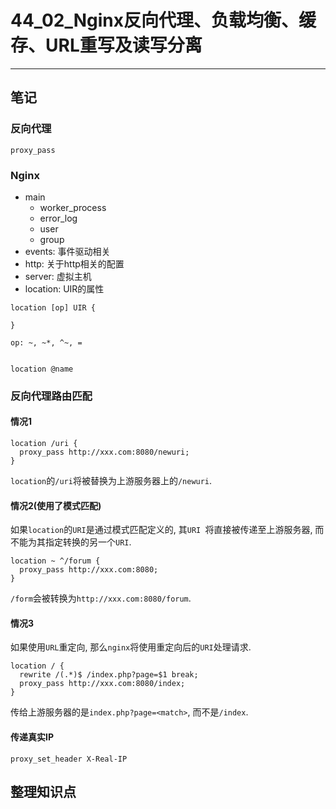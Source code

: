 # 44_02_Nginx反向代理、负载均衡、缓存、URL重写及读写分离

---

## 笔记

### 反向代理

`proxy_pass`

### Nginx

* main
	* worker_process
	* error_log
	* user
	* group
* events: 事件驱动相关
* http: 关于http相关的配置
* server: 虚拟主机
* location: UIR的属性

```
location [op] UIR {

}

op: ~, ~*, ^~, =


location @name
```

### 反向代理路由匹配

#### 情况1

```
location /uri {
  proxy_pass http://xxx.com:8080/newuri;
}
```

`location`的`/uri`将被替换为上游服务器上的`/newuri`.

#### 情况2(使用了模式匹配)

如果`location`的`URI`是通过模式匹配定义的, 其`URI `将直接被传递至上游服务器, 而不能为其指定转换的另一个`URI`.

```
location ~ ^/forum {
  proxy_pass http://xxx.com:8080;
}
```

`/form`会被转换为`http://xxx.com:8080/forum`.

#### 情况3

如果使用`URL`重定向, 那么`nginx`将使用重定向后的`URI`处理请求.

```
location / {
  rewrite /(.*)$ /index.php?page=$1 break;
  proxy_pass http://xxx.com:8080/index;
}
```

传给上游服务器的是`index.php?page=<match>`, 而不是`/index`.

#### 传递真实IP

```
proxy_set_header X-Real-IP
```

## 整理知识点